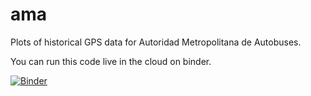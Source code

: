 ama
===

Plots of historical GPS data for Autoridad Metropolitana de Autobuses.

You can run this code live in the cloud on binder.

[![Binder](http://mybinder.org/badge.svg)](http://mybinder.org:/repo/humberto-ortiz/ama)
